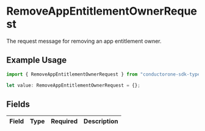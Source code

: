 # RemoveAppEntitlementOwnerRequest

The request message for removing an app entitlement owner.

## Example Usage

```typescript
import { RemoveAppEntitlementOwnerRequest } from "conductorone-sdk-typescript/sdk/models/shared";

let value: RemoveAppEntitlementOwnerRequest = {};
```

## Fields

| Field       | Type        | Required    | Description |
| ----------- | ----------- | ----------- | ----------- |